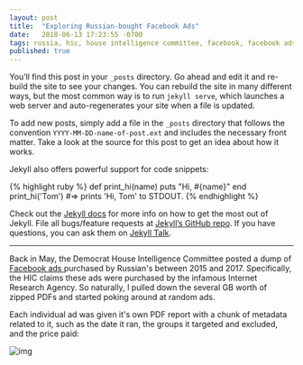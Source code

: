 ```yaml
---
layout: post
title:  "Exploring Russian-bought Facebook Ads"
date:   2018-06-13 17:23:55 -0700
tags: russia, hic, house intelligence committee, facebook, facebook ads, 2016 election, internet research agency
published: true 
---
```


You’ll find this post in your `_posts` directory. Go ahead and edit it and re-build the site to see your changes. You can rebuild the site in many different ways, but the most common way is to run `jekyll serve`, which launches a web server and auto-regenerates your site when a file is updated.

To add new posts, simply add a file in the `_posts` directory that follows the convention `YYYY-MM-DD-name-of-post.ext` and includes the necessary front matter. Take a look at the source for this post to get an idea about how it works.

Jekyll also offers powerful support for code snippets:

{% highlight ruby %}
def print_hi(name)
  puts "Hi, #{name}"
end
print_hi('Tom')
#=> prints 'Hi, Tom' to STDOUT.
{% endhighlight %}

Check out the [Jekyll docs][jekyll-docs] for more info on how to get the most out of Jekyll. File all bugs/feature requests at [Jekyll’s GitHub repo][jekyll-gh]. If you have questions, you can ask them on [Jekyll Talk][jekyll-talk].

[jekyll-docs]: https://jekyllrb.com/docs/home
[jekyll-gh]:   https://github.com/jekyll/jekyll
[jekyll-talk]: https://talk.jekyllrb.com/

---

Back in May, the Democrat House Intelligence Committee posted a dump of [Facebook ads ](https://democrats-intelligence.house.gov/facebook-ads/social-media-advertisements.htm) purchased by Russian's between 2015 and 2017. Specifically, the HIC claims these ads were purchased by the infamous Internet Research Agency. So naturally, I pulled down the several GB worth of zipped PDFs and started poking around at random ads. 

Each individual ad was given it's own PDF report with a chunk of metadata related to it, such as the date it ran, the groups it targeted and excluded, and the price paid:

![img](./foo.jpg)
